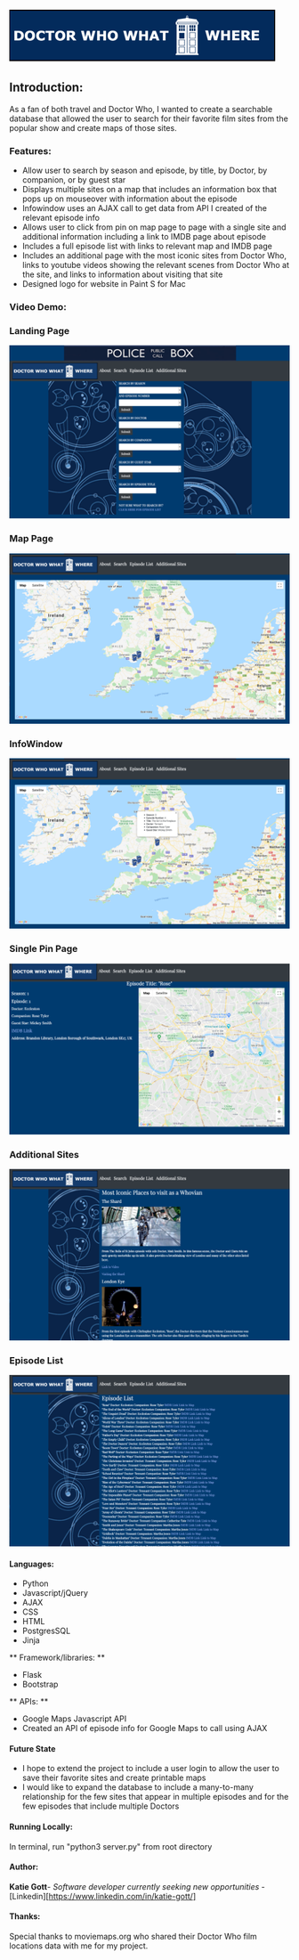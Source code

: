 ![alt text](https://github.com/bran0144/Dr.WhoProject/blob/master/static/img/logo.png "Logo Title Text 1")

## Introduction:

As a fan of both travel and Doctor Who, I wanted to create a searchable database that allowed the user to search for their favorite film sites from the popular show and create maps of those sites.

### Features:

- Allow user to search by season and episode, by title, by Doctor, by companion, or by guest star
- Displays multiple sites on a map that includes an information box that pops up on mouseover with information about the episode 
- Infowindow uses an AJAX call to get data from API I created of the relevant episode info
- Allows user to click from pin on map page to page with a single site and additional information including a link to IMDB page about episode
- Includes a full episode list with links to relevant map and IMDB page
- Includes an additional page with the most iconic sites from Doctor Who, links to youtube videos showing the relevant scenes from Doctor Who at the site, and links to information about visiting that site
- Designed logo for website in Paint S for Mac

### Video Demo:

### Landing Page
![alt text](https://github.com/bran0144/Dr.WhoProject/blob/master/static/img/landingpage.png "Landing Page")

### Map Page
![alt text](https://github.com/bran0144/Dr.WhoProject/blob/master/static/img/searched_map.png "Map Page")

### InfoWindow
![alt text](https://github.com/bran0144/Dr.WhoProject/blob/master/static/img/info_window.png "Info Window")

### Single Pin Page
![alt text](https://github.com/bran0144/Dr.WhoProject/blob/master/static/img/singlePin.png "Single Pin Page")

### Additional Sites
![alt text](https://github.com/bran0144/Dr.WhoProject/blob/master/static/img/additional_sites.png "Additional Sites")

### Episode List
![alt text](https://github.com/bran0144/Dr.WhoProject/blob/master/static/img/episode_list.png "Episode List")

#### Languages:

- Python
- Javascript/jQuery
- AJAX 
- CSS
- HTML
- PostgresSQL
- Jinja

** Framework/libraries: **
- Flask
- Bootstrap

** APIs: **
- Google Maps Javascript API
- Created an API of episode info for Google Maps to call using AJAX 

#### Future State

- I hope to extend the project to include a user login to allow the user to save their favorite sites and create printable maps
- I would like to expand the database to include a many-to-many relationship for the few sites that appear in multiple episodes and for the few episodes that include multiple Doctors

#### Running Locally:

In terminal, run "python3 server.py" from root directory

#### Author:

**Katie Gott**- *Software developer currently seeking new opportunities* - [Linkedin][https://www.linkedin.com/in/katie-gott/] 

#### Thanks:
Special thanks to moviemaps.org who shared their Doctor Who film locations data with me for my project.